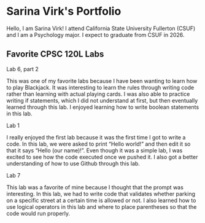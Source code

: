 # Sarina Virk's Portfolio

Hello, I am Sarina Virk! I attend California State University Fullerton (CSUF) and I am a Psychology major. I expect to graduate from CSUF in 2026.

## Favorite CPSC 120L Labs

Lab 6, part 2

This was one of my favorite labs because I have been wanting to learn how to play Blackjack. It was interesting to learn the rules through writing code rather than learning with actual playing cards. I was also able to practice writing if statements, which I did not understand at first, but then eventually learned through this lab. I enjoyed learning how to write boolean statements in this lab. 

Lab 1

I really enjoyed the first lab because it was the first time I got to write a code. In this lab, we were asked to print “Hello world!” and then edit it so that it says “Hello (our name)!”. Even though it was a simple lab, I was excited to see how the code executed once we pushed it. I also got a better understanding of how to use Github through this lab.

Lab 7

This lab was a favorite of mine because I thought that the prompt was interesting. In this lab, we had to write code that validates whether parking on a specific street at a certain time is allowed or not. I also learned how to use logical operators in this lab and where to place parentheses so that the code would run properly. 
